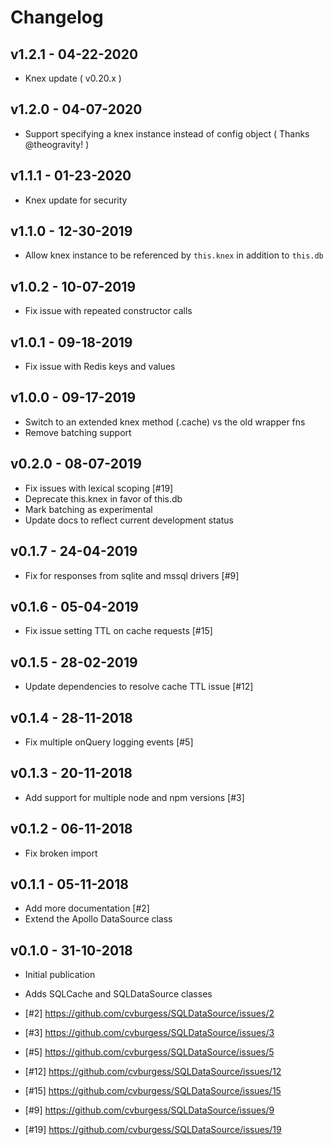 # Changelog

## v1.2.1 - 04-22-2020

- Knex update ( v0.20.x )

## v1.2.0 - 04-07-2020

- Support specifying a knex instance instead of config object ( Thanks @theogravity! )

## v1.1.1 - 01-23-2020

- Knex update for security

## v1.1.0 - 12-30-2019

- Allow knex instance to be referenced by `this.knex` in addition to `this.db`

## v1.0.2 - 10-07-2019

- Fix issue with repeated constructor calls

## v1.0.1 - 09-18-2019

- Fix issue with Redis keys and values

## v1.0.0 - 09-17-2019

- Switch to an extended knex method (.cache) vs the old wrapper fns
- Remove batching support

## v0.2.0 - 08-07-2019

- Fix issues with lexical scoping [#19]
- Deprecate this.knex in favor of this.db
- Mark batching as experimental
- Update docs to reflect current development status

## v0.1.7 - 24-04-2019

- Fix for responses from sqlite and mssql drivers [#9]

## v0.1.6 - 05-04-2019

- Fix issue setting TTL on cache requests [#15]

## v0.1.5 - 28-02-2019

- Update dependencies to resolve cache TTL issue [#12]

## v0.1.4 - 28-11-2018

- Fix multiple onQuery logging events [#5]

## v0.1.3 - 20-11-2018

- Add support for multiple node and npm versions [#3]

## v0.1.2 - 06-11-2018

- Fix broken import

## v0.1.1 - 05-11-2018

- Add more documentation [#2]
- Extend the Apollo DataSource class

## v0.1.0 - 31-10-2018

- Initial publication
- Adds SQLCache and SQLDataSource classes

- [#2] https://github.com/cvburgess/SQLDataSource/issues/2
- [#3] https://github.com/cvburgess/SQLDataSource/issues/3
- [#5] https://github.com/cvburgess/SQLDataSource/issues/5
- [#12] https://github.com/cvburgess/SQLDataSource/issues/12
- [#15] https://github.com/cvburgess/SQLDataSource/issues/15
- [#9] https://github.com/cvburgess/SQLDataSource/issues/9
- [#19] https://github.com/cvburgess/SQLDataSource/issues/19
